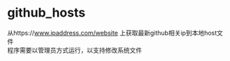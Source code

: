 # github_hosts
从https://www.ipaddress.com/website 上获取最新github相关ip到本地host文件  
程序需要以管理员方式运行，以支持修改系统文件
